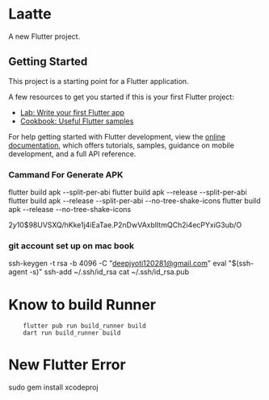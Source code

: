 # Laatte

A new Flutter project.

## Getting Started

This project is a starting point for a Flutter application.

A few resources to get you started if this is your first Flutter project:

- [Lab: Write your first Flutter app](https://docs.flutter.dev/get-started/codelab)
- [Cookbook: Useful Flutter samples](https://docs.flutter.dev/cookbook)

For help getting started with Flutter development, view the
[online documentation](https://docs.flutter.dev/), which offers tutorials,
samples, guidance on mobile development, and a full API reference.

### Cammand For Generate APK
flutter build apk --split-per-abi
flutter build apk --release --split-per-abi
flutter build apk --release --split-per-abi --no-tree-shake-icons
flutter build apk --release --no-tree-shake-icons

$2y$10$98UVSXQ/hKke1j4iEaTae.P2nDwVAxblItmQCh2i4ecPYxiG3ub/O

### git account set up on mac book
ssh-keygen -t rsa -b 4096 -C "deepjyoti120281@gmail.com"
eval "$(ssh-agent -s)"
ssh-add ~/.ssh/id_rsa
cat ~/.ssh/id_rsa.pub


# Know to build Runner
        flutter pub run build_runner build
        dart run build_runner build

# New Flutter Error
sudo gem install xcodeproj



